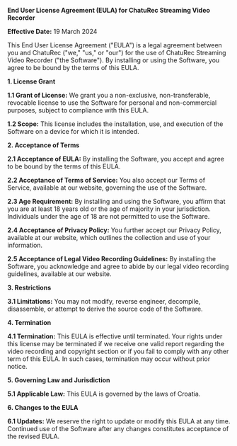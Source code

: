 **End User License Agreement (EULA) for ChatuRec Streaming Video Recorder**

**Effective Date:** 19 March 2024

This End User License Agreement ("EULA") is a legal agreement between you and ChatuRec ("we," "us," or "our") for the use of ChatuRec Streaming Video Recorder ("the Software"). By installing or using the Software, you agree to be bound by the terms of this EULA.

**1. License Grant**

**1.1 Grant of License:** We grant you a non-exclusive, non-transferable, revocable license to use the Software for personal and non-commercial purposes, subject to compliance with this EULA.

**1.2 Scope:** This license includes the installation, use, and execution of the Software on a device for which it is intended.

**2. Acceptance of Terms**

**2.1 Acceptance of EULA:** By installing the Software, you accept and agree to be bound by the terms of this EULA.

**2.2 Acceptance of Terms of Service:** You also accept our Terms of Service, available at our website, governing the use of the Software.

**2.3 Age Requirement:** By installing and using the Software, you affirm that you are at least 18 years old or the age of majority in your jurisdiction. Individuals under the age of 18 are not permitted to use the Software.

**2.4 Acceptance of Privacy Policy:** You further accept our Privacy Policy, available at our website, which outlines the collection and use of your information.

**2.5 Acceptance of Legal Video Recording Guidelines:** By installing the Software, you acknowledge and agree to abide by our legal video recording guidelines, available at our website.

**3. Restrictions**

**3.1 Limitations:** You may not modify, reverse engineer, decompile, disassemble, or attempt to derive the source code of the Software.

**4. Termination**

**4.1 Termination:** This EULA is effective until terminated. Your rights under this license may be terminated if we receive one valid report regarding the video recording and copyright section or if you fail to comply with any other term of this EULA. In such cases, termination may occur without prior notice.

**5. Governing Law and Jurisdiction**

**5.1 Applicable Law:** This EULA is governed by the laws of Croatia.

**6. Changes to the EULA**

**6.1 Updates:** We reserve the right to update or modify this EULA at any time. Continued use of the Software after any changes constitutes acceptance of the revised EULA.

